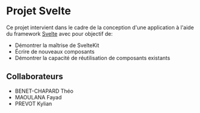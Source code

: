 # Projet Svelte

Ce projet intervient dans le cadre de la conception d'une application à l'aide du framework [Svelte](https://svelte.dev/) avec pour objectif de:

- Démontrer la maîtrise de SvelteKit
- Écrire de nouveaux composants
- Démontrer la capacité de réutilisation de composants existants

## Collaborateurs

- BENET-CHAPARD Théo
- MAOULANA Fayad
- PREVOT Kylian
